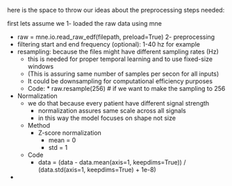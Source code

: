 
here is the space to throw our ideas about the preprocessing steps needed:

first lets assume we 
1- loaded the raw data using mne
* raw = mne.io.read_raw_edf(filepath, preload=True)
2- preprocessing
* filtering start and end frequency (optional): 1-40 hz for example
* resampling: because the files might have different sampling rates (Hz)
	* this is needed for proper temporal learning and to use fixed-size windows
	* (This is assuring same number of samples per secon for all inputs)
	* It could be downsampling for computational efficiency purposes
	* Code:
			* raw.resample(256) # if we want to make the sampling to 256 
* Normalization
	* we do that because every patient have different signal strength
		* normalization assures same scale across all signals
		* in this way the model focuses on shape not size
	* Method
		* Z-score normalization
			* mean = 0 
			* std = 1 
	* Code
		* data = (data - data.mean(axis=1, keepdims=True)) / (data.std(axis=1, keepdims=True) + 1e-8)
* 